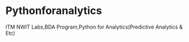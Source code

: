 # Pythonforanalytics
ITM NWIT Labs,BDA Program,Python for Analytics(Predictive Analytics &amp; Etc)
